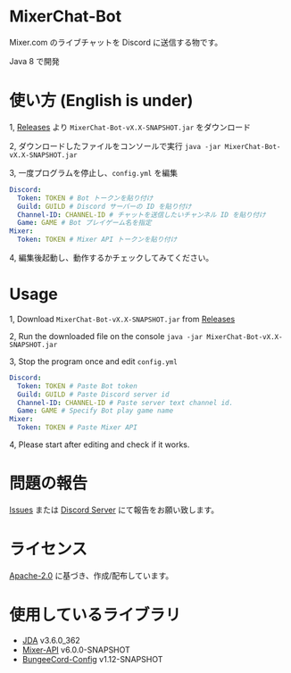 # MixerChat-Bot

Mixer.com のライブチャットを Discord に送信する物です。

Java 8 で開発

# 使い方 (English is under)
1, [Releases](https://github.com/SimplyRin/MixerChat-Bot/releases) より `MixerChat-Bot-vX.X-SNAPSHOT.jar` をダウンロード

2, ダウンロードしたファイルをコンソールで実行 `java -jar MixerChat-Bot-vX.X-SNAPSHOT.jar`

3, 一度プログラムを停止し、`config.yml` を編集

```Yaml
Discord:
  Token: TOKEN # Bot トークンを貼り付け
  Guild: GUILD # Discord サーバーの ID を貼り付け
  Channel-ID: CHANNEL-ID # チャットを送信したいチャンネル ID を貼り付け
  Game: GAME # Bot プレイゲーム名を指定
Mixer:
  Token: TOKEN # Mixer API トークンを貼り付け
```

4, 編集後起動し、動作するかチェックしてみてください。

# Usage
1, Download `MixerChat-Bot-vX.X-SNAPSHOT.jar` from [Releases](https://github.com/SimplyRin/MixerChat-Bot/releases)

2, Run the downloaded file on the console `java -jar MixerChat-Bot-vX.X-SNAPSHOT.jar`

3, Stop the program once and edit `config.yml`

```Yaml
Discord:
  Token: TOKEN # Paste Bot token
  Guild: GUILD # Paste Discord server id
  Channel-ID: CHANNEL-ID # Paste server text channel id.
  Game: GAME # Specify Bot play game name
Mixer:
  Token: TOKEN # Paste Mixer API
```

4, Please start after editing and check if it works.

# 問題の報告
[Issues](https://github.com/SimplyRin/MixerChat-Bot/issues) または [Discord Server](https://discord.gg/9vEecBu) にて報告をお願い致します。

# ライセンス
[Apache-2.0](https://github.com/SimplyRin/MixerChat-Bot/blob/master/LICENSE.md) に基づき、作成/配布しています。

# 使用しているライブラリ
- [JDA](https://github.com/DV8FromTheWorld/JDA) v3.6.0_362
- [Mixer-API](https://maven.mixer.com/content/repositories/snapshots/) v6.0.0-SNAPSHOT
- [BungeeCord-Config](https://github.com/SpigotMC/BungeeCord/tree/master/config) v1.12-SNAPSHOT
